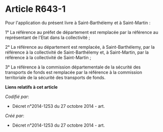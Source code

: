 # Article R643-1

Pour l'application du présent livre à Saint-Barthélemy et à Saint-Martin :

1° La référence au préfet de département est remplacée par la référence au représentant de l'Etat dans la collectivité ;

2° La référence au département est remplacée, à Saint-Barthélemy, par la référence à la collectivité de Saint-Barthélemy et,
à Saint-Martin, par la référence à la collectivité de Saint-Martin ;

3° La référence à la commission départementale de la sécurité des transports de fonds est remplacée par la référence à la
commission territoriale de la sécurité des transports de fonds.

**Liens relatifs à cet article**

_Codifié par_:

  - Décret n°2014-1253 du 27 octobre 2014 - art.

_Créé par_:

  - Décret n°2014-1253 du 27 octobre 2014 - art.
